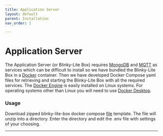 ```yaml
---
title: Application Server
layout: default
parent: Installation
nav_order: 1

---
```

# Application Server
The Application Server (or Blinky-Lite Box) requires [MongoDB](https://www.mongodb.com/atlas/database) and [MQTT](https://mqtt.org/) as services which can be difficult to install so we have bundled the Blinky-Lite Box in a [Docker](https://hub.docker.com/r/blinkylite/blinky-lite-box) container. Then we have developed Docker Compose yaml files for retrieving and starting the Blinky-Lite Box with all the required services. The [Docker Engine](https://docs.docker.com/engine/install/) is easily installed on Linux systems. For operating systems other than Linux you will need to use [Docker Desktop](https://www.docker.com/products/docker-desktop/).

### Usage

Download zipped blinky-lite-box docker compose [file](https://github.com/Blinky-Lite/docker-templates/raw/master/blinky-box-docker.zip) template.  The file will unzip into a directory. Enter the directory and edit the .env file with settings of your choosing. 

----
